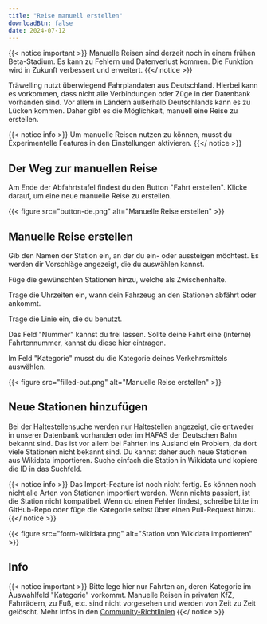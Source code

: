 ```yaml
---
title: "Reise manuell erstellen"
downloadBtn: false
date: 2024-07-12
---
```


{{< notice important >}}
Manuelle Reisen sind derzeit noch in einem frühen Beta-Stadium. Es kann zu Fehlern und Datenverlust kommen.
Die Funktion wird in Zukunft verbessert und erweitert.
{{</ notice >}}

Träwelling nutzt überwiegend Fahrplandaten aus Deutschland. Hierbei kann es vorkommen, dass nicht alle Verbindungen
oder Züge in der Datenbank vorhanden sind. Vor allem in Ländern außerhalb Deutschlands kann es zu Lücken kommen.
Daher gibt es die Möglichkeit, manuell eine Reise zu erstellen.

{{< notice info >}}
Um manuelle Reisen nutzen zu können, musst du Experimentelle Features in den Einstellungen aktivieren.
{{</ notice >}}

## Der Weg zur manuellen Reise
Am Ende der Abfahrtstafel findest du den Button "Fahrt erstellen". Klicke darauf, um eine neue manuelle Reise zu erstellen.

{{< figure src="button-de.png" alt="Manuelle Reise erstellen" >}}

## Manuelle Reise erstellen
Gib den Namen der Station ein, an der du ein- oder aussteigen möchtest. Es werden dir Vorschläge angezeigt, die du auswählen kannst.

Füge die gewünschten Stationen hinzu, welche als Zwischenhalte.

Trage die Uhrzeiten ein, wann dein Fahrzeug an den Stationen abfährt oder ankommt.

Trage die Linie ein, die du benutzt.

Das Feld "Nummer" kannst du frei lassen. Sollte deine Fahrt eine (interne) Fahrtennummer, kannst du diese hier eintragen.

Im Feld "Kategorie" musst du die Kategorie deines Verkehrsmittels auswählen.


{{< figure src="filled-out.png" alt="Manuelle Reise erstellen" >}}

## Neue Stationen hinzufügen

Bei der Haltestellensuche werden nur Haltestellen angezeigt, die entweder in unserer Datenbank vorhanden oder im HAFAS der Deutschen Bahn bekannt sind.
Das ist vor allem bei Fahrten ins Ausland ein Problem, da dort viele Stationen nicht bekannt sind.
Du kannst daher auch neue Stationen aus Wikidata importieren.
Suche einfach die Station in Wikidata und kopiere die ID in das Suchfeld.

{{< notice info >}}
Das Import-Feature ist noch nicht fertig. Es können noch nicht alle Arten von Stationen importiert werden.
Wenn nichts passiert, ist die Station nicht kompatibel.
Wenn du einen Fehler findest, schreibe bitte im GitHub-Repo oder füge die Kategorie selbst über einen Pull-Request hinzu.
{{</ notice >}}

{{< figure src="form-wikidata.png" alt="Station von Wikidata importieren" >}}

## Info

{{< notice important >}}
Bitte lege hier nur Fahrten an, deren Kategorie im Auswahlfeld "Kategorie" vorkommt.
Manuelle Reisen in privaten KfZ, Fahrrädern, zu Fuß, etc. sind nicht vorgesehen und werden von Zeit zu Zeit gelöscht.
Mehr Infos in den [Community-Richtlinien](/guidelines/)
{{</ notice >}}
